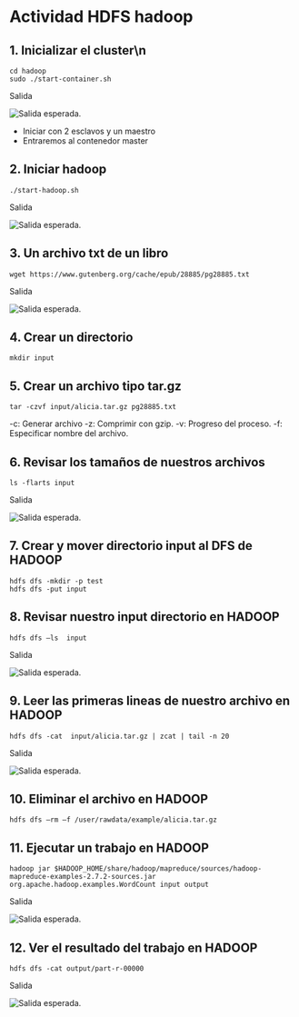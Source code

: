# Actividad HDFS hadoop

## 1. Inicializar el cluster\n
```
cd hadoop
sudo ./start-container.sh
```
Salida

![Salida esperada.](https://i.imgur.com/K4adQE0.png)

- Iniciar con 2 esclavos y un maestro
- Entraremos al contenedor master

## 2. Iniciar hadoop
```
./start-hadoop.sh
```
Salida

![Salida esperada.](https://i.imgur.com/67xH5Ph.png)

## 3. Un archivo txt de un libro

```
wget https://www.gutenberg.org/cache/epub/28885/pg28885.txt
```
Salida

![Salida esperada.](https://i.imgur.com/w53sh1C.png)

## 4. Crear un directorio
```
mkdir input
```

## 5. Crear un archivo tipo tar.gz
```
tar -czvf input/alicia.tar.gz pg28885.txt
```

-c: Generar archivo -z: Comprimir con gzip. -v: Progreso del proceso. -f: Especificar nombre del archivo.

## 6. Revisar los tamaños de nuestros archivos
```
ls -flarts input
```
Salida

![Salida esperada.](https://i.imgur.com/vtE9rGB.png)

## 7. Crear y mover directorio input al DFS de HADOOP
```
hdfs dfs -mkdir -p test
hdfs dfs -put input
```

## 8. Revisar nuestro input directorio en HADOOP
```
hdfs dfs –ls  input
```
Salida

![Salida esperada.](https://i.imgur.com/6ciNvR6.png)

## 9. Leer las primeras lineas de nuestro archivo en HADOOP
```
hdfs dfs -cat  input/alicia.tar.gz | zcat | tail -n 20
```
Salida

![Salida esperada.](https://i.imgur.com/f9oJDYy.png)

## 10. Eliminar el archivo en HADOOP
```
hdfs dfs –rm –f /user/rawdata/example/alicia.tar.gz
```

## 11. Ejecutar un trabajo en HADOOP
```
hadoop jar $HADOOP_HOME/share/hadoop/mapreduce/sources/hadoop-mapreduce-examples-2.7.2-sources.jar org.apache.hadoop.examples.WordCount input output
```
Salida

![Salida esperada.](https://i.imgur.com/ND1l2BV.png)

## 12. Ver el resultado del trabajo en HADOOP
```
hdfs dfs -cat output/part-r-00000
```
Salida

![Salida esperada.](https://i.imgur.com/UOghGwu.png)
